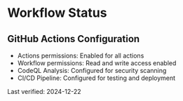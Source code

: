 # Workflow Status

## GitHub Actions Configuration
- Actions permissions: Enabled for all actions
- Workflow permissions: Read and write access enabled
- CodeQL Analysis: Configured for security scanning
- CI/CD Pipeline: Configured for testing and deployment

Last verified: 2024-12-22
